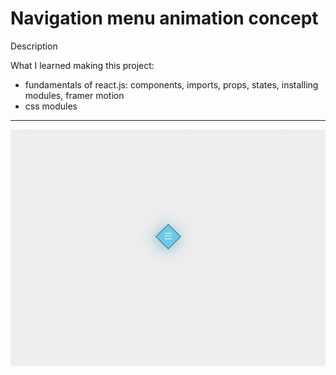 # Navigation menu animation concept

Description

What I learned making this project:
- fundamentals of react.js: components, imports, props, states, installing modules, framer motion
- css modules

---

<img src="https://github.com/eduardconstantin/Navigation-menu-animation/blob/main/gif/menu.gif">
